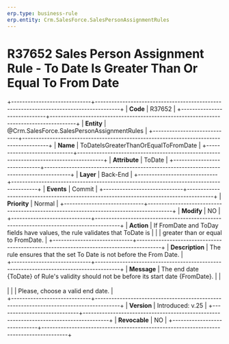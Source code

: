 ```yaml
---
erp.type: business-rule
erp.entity: Crm.SalesForce.SalesPersonAssignmentRules 
---
```


# R37652 Sales Person Assignment Rule - To Date Is Greater Than Or Equal To From Date 
+-----------------------------+---------------------------------------------------------------------------------------+
| **Code**                    | R37652                                                                                |
+-----------------------------+---------------------------------------------------------------------------------------+
| **Entity**                  | @Crm.SalesForce.SalesPersonAssignmentRules                                            |
+-----------------------------+---------------------------------------------------------------------------------------+
| **Name**                    | ToDateIsGreaterThanOrEqualToFromDate                                                  |
+-----------------------------+---------------------------------------------------------------------------------------+
| **Attribute**               | ToDate                                                                                |
+-----------------------------+---------------------------------------------------------------------------------------+
| **Layer**                   | Back-End                                                                              |
+-----------------------------+---------------------------------------------------------------------------------------+
| **Events**                  | Commit                                                                                |
+-----------------------------+---------------------------------------------------------------------------------------+
| **Priority**                | Normal                                                                                |
+-----------------------------+---------------------------------------------------------------------------------------+
| **Modify**                  | NO                                                                                    |
+-----------------------------+---------------------------------------------------------------------------------------+
| **Action**                  | If FromDate and ToDay fields have values, the rule validates that ToDate is           |
|                             | greater than or equal to FromDate.                                                    |
+-----------------------------+---------------------------------------------------------------------------------------+
| **Description**             | The rule ensures that the set To Date is not before the From Date.                    |     
+-----------------------------+---------------------------------------------------------------------------------------+
| **Message**                 | The end date {ToDate} of Rule's validity should not be before its start date {FromDate}. 
|                             | <br></br>                                                                             | 
|                             | Please, choose a valid end date.                                                      |         
+-----------------------------+---------------------------------------------------------------------------------------+
| **Version**                 | Introduced: v.25                                                                      |
+-----------------------------+---------------------------------------------------------------------------------------+
| **Revocable**               | NO                                                                                    |
+-----------------------------+---------------------------------------------------------------------------------------+

